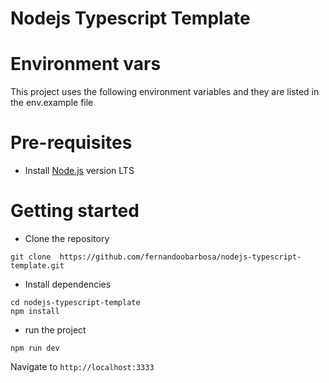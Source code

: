 # Nodejs Typescript Template

# Environment vars
This project uses the following environment variables and they are listed in the env.example file

# Pre-requisites
- Install [Node.js](https://nodejs.org/en/) version LTS


# Getting started
- Clone the repository
```
git clone  https://github.com/fernandoobarbosa/nodejs-typescript-template.git
```
- Install dependencies
```
cd nodejs-typescript-template
npm install
```
- run the project
```
npm run dev
```
  Navigate to `http://localhost:3333`


